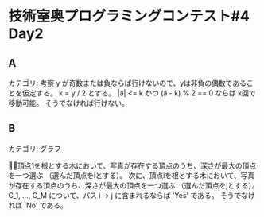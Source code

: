 # 技術室奥プログラミングコンテスト#4 Day2

## A
カテゴリ: 考察
y が奇数または負ならば行けないので、yは非負の偶数であることを仮定する。
k = y / 2 とする。
|a| <= k かつ (a - k) % 2 == 0 ならば k回で移動可能。
そうでなければ行けない。

## B
カテゴリ: グラフ

頂点1を根とする木において、写真が存在する頂点のうち、深さが最大の頂点を一つ選ぶ
（選んだ頂点をiとする）。
次に、頂点iを根とする木において、写真が存在する頂点のうち、深さが最大の頂点を一つ選ぶ
（選んだ頂点をjとする）。
C_1, ..., C_M について、パス i -> j に含まれるならば 'Yes' である。
そうでなければ 'No' である。
